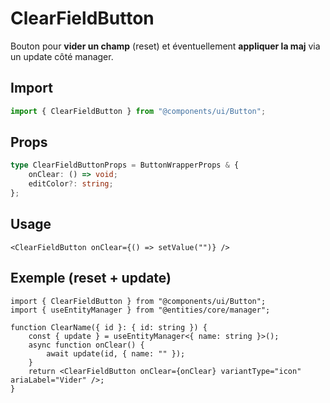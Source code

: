 # ClearFieldButton

Bouton pour **vider un champ** (reset) et éventuellement **appliquer la maj** via un update côté manager.

## Import

```ts
import { ClearFieldButton } from "@components/ui/Button";
```

## Props

```ts
type ClearFieldButtonProps = ButtonWrapperProps & {
    onClear: () => void;
    editColor?: string;
};
```

## Usage

```tsx
<ClearFieldButton onClear={() => setValue("")} />
```

## Exemple (reset + update)

```tsx
import { ClearFieldButton } from "@components/ui/Button";
import { useEntityManager } from "@entities/core/manager";

function ClearName({ id }: { id: string }) {
    const { update } = useEntityManager<{ name: string }>();
    async function onClear() {
        await update(id, { name: "" });
    }
    return <ClearFieldButton onClear={onClear} variantType="icon" ariaLabel="Vider" />;
}
```
